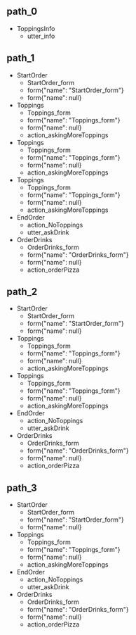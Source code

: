 ## path_0
* ToppingsInfo
	- utter_info

## path_1
* StartOrder
	- StartOrder_form
	- form{"name": "StartOrder_form"}
	- form{"name": null}
* Toppings
	- Toppings_form
	- form{"name": "Toppings_form"}
	- form{"name": null}
	- action_askingMoreToppings
* Toppings
	- Toppings_form
	- form{"name": "Toppings_form"}
	- form{"name": null}
	- action_askingMoreToppings
* Toppings
	- Toppings_form
	- form{"name": "Toppings_form"}
	- form{"name": null}
	- action_askingMoreToppings
* EndOrder
	- action_NoToppings
	- utter_askDrink
* OrderDrinks
	- OrderDrinks_form
	- form{"name": "OrderDrinks_form"}
	- form{"name": null}
	- action_orderPizza

## path_2
* StartOrder
	- StartOrder_form
	- form{"name": "StartOrder_form"}
	- form{"name": null}
* Toppings
	- Toppings_form
	- form{"name": "Toppings_form"}
	- form{"name": null}
	- action_askingMoreToppings
* Toppings
	- Toppings_form
	- form{"name": "Toppings_form"}
	- form{"name": null}
	- action_askingMoreToppings
* EndOrder
	- action_NoToppings
	- utter_askDrink
* OrderDrinks
	- OrderDrinks_form
	- form{"name": "OrderDrinks_form"}
	- form{"name": null}
	- action_orderPizza

## path_3
* StartOrder
	- StartOrder_form
	- form{"name": "StartOrder_form"}
	- form{"name": null}
* Toppings
	- Toppings_form
	- form{"name": "Toppings_form"}
	- form{"name": null}
	- action_askingMoreToppings
* EndOrder
	- action_NoToppings
	- utter_askDrink
* OrderDrinks
	- OrderDrinks_form
	- form{"name": "OrderDrinks_form"}
	- form{"name": null}
	- action_orderPizza

